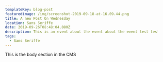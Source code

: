 ```yaml
---
templateKey: blog-post
featuredimage: /img/screenshot-2019-09-18-at-16.09.44.png
title: A new Post On Wednesday
location: Sans Seriffe
date: 2019-09-26T08:48:04.880Z
description: This is an event about the event about the event test test will it work
tags:
  - Sans Seriffe
---
```

This is the body section in the CMS
